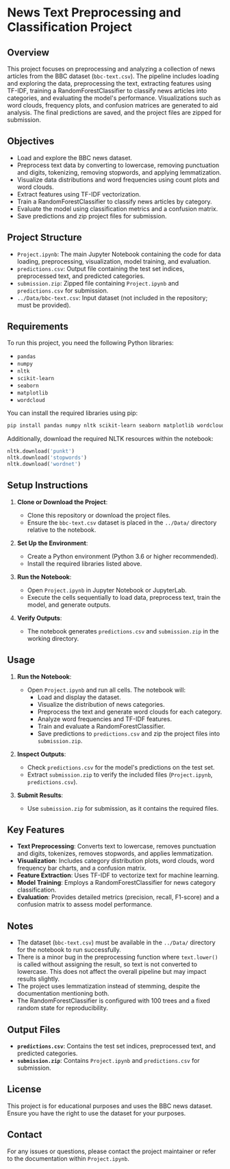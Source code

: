 # News Text Preprocessing and Classification Project

## Overview

This project focuses on preprocessing and analyzing a collection of news articles from the BBC dataset (`bbc-text.csv`). The pipeline includes loading and exploring the data, preprocessing the text, extracting features using TF-IDF, training a RandomForestClassifier to classify news articles into categories, and evaluating the model's performance. Visualizations such as word clouds, frequency plots, and confusion matrices are generated to aid analysis. The final predictions are saved, and the project files are zipped for submission.

## Objectives

- Load and explore the BBC news dataset.
- Preprocess text data by converting to lowercase, removing punctuation and digits, tokenizing, removing stopwords, and applying lemmatization.
- Visualize data distributions and word frequencies using count plots and word clouds.
- Extract features using TF-IDF vectorization.
- Train a RandomForestClassifier to classify news articles by category.
- Evaluate the model using classification metrics and a confusion matrix.
- Save predictions and zip project files for submission.

## Project Structure

- `Project.ipynb`: The main Jupyter Notebook containing the code for data loading, preprocessing, visualization, model training, and evaluation.
- `predictions.csv`: Output file containing the test set indices, preprocessed text, and predicted categories.
- `submission.zip`: Zipped file containing `Project.ipynb` and `predictions.csv` for submission.
- `../Data/bbc-text.csv`: Input dataset (not included in the repository; must be provided).

## Requirements

To run this project, you need the following Python libraries:

- `pandas`
- `numpy`
- `nltk`
- `scikit-learn`
- `seaborn`
- `matplotlib`
- `wordcloud`

You can install the required libraries using pip:

```bash
pip install pandas numpy nltk scikit-learn seaborn matplotlib wordcloud
```

Additionally, download the required NLTK resources within the notebook:

```python
nltk.download('punkt')
nltk.download('stopwords')
nltk.download('wordnet')
```

## Setup Instructions

1. **Clone or Download the Project**:
   - Clone this repository or download the project files.
   - Ensure the `bbc-text.csv` dataset is placed in the `../Data/` directory relative to the notebook.

2. **Set Up the Environment**:
   - Create a Python environment (Python 3.6 or higher recommended).
   - Install the required libraries listed above.

3. **Run the Notebook**:
   - Open `Project.ipynb` in Jupyter Notebook or JupyterLab.
   - Execute the cells sequentially to load data, preprocess text, train the model, and generate outputs.

4. **Verify Outputs**:
   - The notebook generates `predictions.csv` and `submission.zip` in the working directory.

## Usage

1. **Run the Notebook**:
   - Open `Project.ipynb` and run all cells. The notebook will:
     - Load and display the dataset.
     - Visualize the distribution of news categories.
     - Preprocess the text and generate word clouds for each category.
     - Analyze word frequencies and TF-IDF features.
     - Train and evaluate a RandomForestClassifier.
     - Save predictions to `predictions.csv` and zip the project files into `submission.zip`.

2. **Inspect Outputs**:
   - Check `predictions.csv` for the model's predictions on the test set.
   - Extract `submission.zip` to verify the included files (`Project.ipynb`, `predictions.csv`).

3. **Submit Results**:
   - Use `submission.zip` for submission, as it contains the required files.

## Key Features

- **Text Preprocessing**: Converts text to lowercase, removes punctuation and digits, tokenizes, removes stopwords, and applies lemmatization.
- **Visualization**: Includes category distribution plots, word clouds, word frequency bar charts, and a confusion matrix.
- **Feature Extraction**: Uses TF-IDF to vectorize text for machine learning.
- **Model Training**: Employs a RandomForestClassifier for news category classification.
- **Evaluation**: Provides detailed metrics (precision, recall, F1-score) and a confusion matrix to assess model performance.

## Notes

- The dataset (`bbc-text.csv`) must be available in the `../Data/` directory for the notebook to run successfully.
- There is a minor bug in the preprocessing function where `text.lower()` is called without assigning the result, so text is not converted to lowercase. This does not affect the overall pipeline but may impact results slightly.
- The project uses lemmatization instead of stemming, despite the documentation mentioning both.
- The RandomForestClassifier is configured with 100 trees and a fixed random state for reproducibility.

## Output Files

- **`predictions.csv`**: Contains the test set indices, preprocessed text, and predicted categories.
- **`submission.zip`**: Contains `Project.ipynb` and `predictions.csv` for submission.

## License

This project is for educational purposes and uses the BBC news dataset. Ensure you have the right to use the dataset for your purposes.

## Contact

For any issues or questions, please contact the project maintainer or refer to the documentation within `Project.ipynb`.